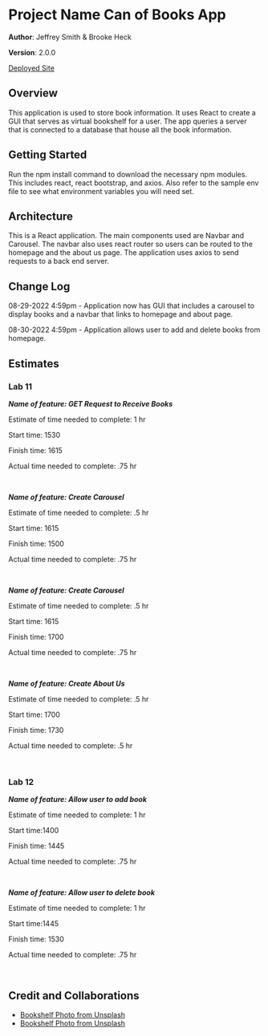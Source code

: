 # Project Name  Can of Books App

**Author**: Jeffrey Smith & Brooke Heck

**Version**: 2.0.0 

[Deployed Site](https://venerable-kelpie-5a4f37.netlify.app/)

## Overview
This application is used to store book information. It uses React to create a GUI that serves as virtual bookshelf for a user. The app queries a server that is connected to a database that house all the book information.

## Getting Started
Run the npm install command to download the necessary npm modules. This includes react, react bootstrap, and axios. Also refer to the sample env file to see what environment variables you will need set.

## Architecture
This is a React application. The main components used are Navbar and Carousel. The navbar also uses react router so users can be routed to the homepage and the about us page. The application uses axios to send requests to a back end server.

## Change Log
08-29-2022 4:59pm - Application now has GUI that includes a carousel to display books and a navbar that links to homepage and about page.

08-30-2022 4:59pm - Application allows user to add and delete books from homepage.

## Estimates

### Lab 11
***Name of feature: GET Request to Receive Books***

Estimate of time needed to complete: 1 hr

Start time: 1530

Finish time: 1615

Actual time needed to complete: .75 hr

</br>

***Name of feature: Create Carousel***

Estimate of time needed to complete: .5 hr

Start time: 1615

Finish time: 1500

Actual time needed to complete: .75 hr

</br>

***Name of feature: Create Carousel***

Estimate of time needed to complete: .5 hr

Start time: 1615

Finish time: 1700

Actual time needed to complete: .75 hr

</br>

***Name of feature: Create About Us***

Estimate of time needed to complete: .5 hr

Start time: 1700

Finish time: 1730

Actual time needed to complete: .5 hr

</br>

### Lab 12
***Name of feature: Allow user to add book***

Estimate of time needed to complete: 1 hr

Start time:1400

Finish time: 1445

Actual time needed to complete: .75 hr

</br>

***Name of feature: Allow user to delete book***

Estimate of time needed to complete: 1 hr

Start time:1445

Finish time: 1530

Actual time needed to complete: .75 hr

</br>

## Credit and Collaborations
- [Bookshelf Photo from Unsplash](https://images.unsplash.com/photo-1526243741027-444d633d7365?ixlib=rb-1.2.1&ixid=MnwxMjA3fDB8MHxzZWFyY2h8MTR8fGJvb2tzfGVufDB8fDB8fA%3D%3D&auto=format&fit=crop&w=600&q=60)
- [Bookshelf Photo from Unsplash](https://images.unsplash.com/photo-1526243741027-444d633d7365?ixlib=rb-1.2.1&ixid=MnwxMjA3fDB8MHxzZWFyY2h8MTR8fGJvb2tzfGVufDB8fDB8fA%3D%3D&auto=format&fit=crop&w=600&q=60)
